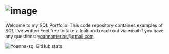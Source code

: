 # ![image](https://github.com/Yoanna-sql/SQL-Portfolio/assets/149388335/20f03633-c909-4aa9-98fe-f1972d3954fc)

Welcome to my SQL Portfolio! This code repository containes examples of SQL I've written
Feel free to take a look and reach out via email if you have any questions:
yoannamerlos@gmail.com


![Yoanna-sql GitHub stats](https://github-readme-stats.vercel.app/api?username=yoanna-sql&theme=midnight-purple_icons=true)

